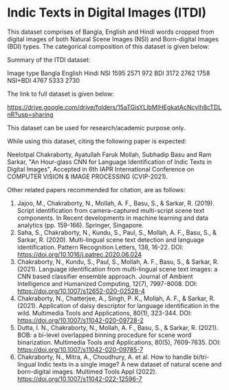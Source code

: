 # Indic Texts in Digital Images (ITDI)

This dataset comprises of Bangla, English and Hindi words cropped from digital images of both Natural Scene Images (NSI) and Born-digital Images (BDI) types. The categorical composition of this dataset is given below:

Summary of the ITDI dataset:

Image type	Bangla	English	Hindi
NSI	          1595	 2571	  972
BDI	          3172   2762	  1758
NSI+BDI       4767   5333   2730

The link to full dataset is given below:

https://drive.google.com/drive/folders/15aTGisYLIbMIHEgkatAcNcylh8cTDLnR?usp=sharing

This dataset can be used for research/academic purpose only.

While using this dataset, citing the following paper is expected:

Neelotpal Chakraborty, Ayatullah Faruk Mollah, Subhadip Basu and Ram Sarkar, "An Hour-glass CNN for Language Identification of Indic Texts in Digital Images", Accepted in 6th IAPR International Conference on COMPUTER VISION & IMAGE PROCESSING (CVIP-2021).

Other related papers recommended for citation, are as follows:

1. Jajoo, M., Chakraborty, N., Mollah, A. F., Basu, S., & Sarkar, R. (2019). Script identification from camera-captured multi-script scene text components. In Recent developments in machine learning and data analytics (pp. 159-166). Springer, Singapore.
2. Saha, S., Chakraborty, N., Kundu, S., Paul, S., Mollah, A. F., Basu, S., & Sarkar, R. (2020). Multi-lingual scene text detection and language identification. Pattern Recognition Letters, 138, 16-22. DOI: https://doi.org/10.1016/j.patrec.2020.06.024
3. Chakraborty, N., Kundu, S., Paul, S., Mollah, A. F., Basu, S., & Sarkar, R. (2021). Language identification from multi-lingual scene text images: a CNN based classifier ensemble approach. Journal of Ambient Intelligence and Humanized Computing, 12(7), 7997-8008. DOI: https://doi.org/10.1007/s12652-020-02528-4
4. Chakraborty, N., Chatterjee, A., Singh, P. K., Mollah, A. F., & Sarkar, R. (2021). Application of daisy descriptor for language identification in the wild. Multimedia Tools and Applications, 80(1), 323-344. DOI: https://doi.org/10.1007/s11042-020-09728-2
5. Dutta, I. N., Chakraborty, N., Mollah, A. F., Basu, S., & Sarkar, R. (2021). BOB: a bi-level overlapped binning procedure for scene word binarization. Multimedia Tools and Applications, 80(5), 7609-7635. DOI: https://doi.org/10.1007/s11042-020-09785-7
6. Chakraborty, N., Mitra, A., Choudhury, A. et al. How to handle bi/tri-lingual Indic texts in a single image? A new dataset of natural scene and born-digital images. Multimed Tools Appl (2022). https://doi.org/10.1007/s11042-022-12596-7
